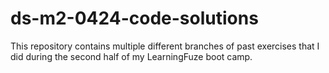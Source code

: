 # ds-m2-0424-code-solutions

This repository contains multiple different branches of past exercises that I did during the second half of my LearningFuze boot camp. 